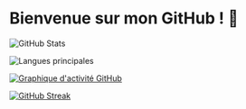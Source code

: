 # Bienvenue sur mon GitHub ! 👋

![GitHub Stats](https://github-readme-stats.vercel.app/api?username=Raphael-K-78&show_icons=true&theme=tokyonight)

![Langues principales](https://github-readme-stats.vercel.app/api/top-langs/?username=Raphael-K-78&layout=compact&theme=tokyonight)

[![Graphique d'activité GitHub](https://github-readme-activity-graph.cyclic.app/graph?username=Raphael-K-78&theme=tokyonight)](https://github.com/VOTRE_NOM_UTILISATEUR)

[![GitHub Streak](https://github-readme-streak-stats.herokuapp.com/?user=VOTRE_NOM_UTILISATEUR&theme=tokyonight)](https://git.io/streak-stats)
